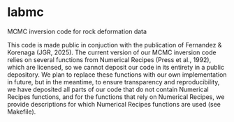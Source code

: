 # labmc
MCMC inversion code for rock deformation data

This code is made public in conjuction with the publication of Fernandez & Korenaga (JGR, 2025). The current version of our MCMC inversion code relies on several functions from Numerical Recipes (Press et al., 1992), which are licensed, so we cannot deposit our code in its entirety in a public depository. We plan to replace these functions with our own implementation in future, but in the meantime, to ensure transparency and reproducibility, we have deposited all parts of our code that do not contain Numerical Recipes functions, and for the functions that rely on Numerical Recipes, we provide descriptions for which Numerical Recipes functions are used (see Makefile). 

